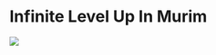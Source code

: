 # Infinite Level Up In Murim

![](https://manhwaz.com/app/manga/uploads/covers/infinite-level-up-in-murim.png)
